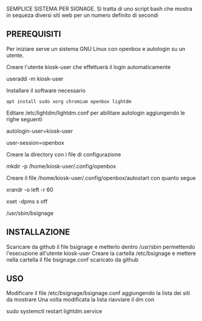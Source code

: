 SEMPLICE SISTEMA PER SIGNAGE.
Si tratta di uno script bash che mostra in sequeza diversi siti web per un numero
definito di secondi

## PREREQUISITI
Per iniziare serve un sistema GNU Linux con openbox e autologin su un utente.

Creare l'utente kiosk-user che effettuerà il login automaticamente

 useradd -m kiosk-user

Installare il software necessario

    apt install sudo xorg chromium openbox lightdm

Editare /etc/lightdm/lightdm.conf per abilitare autologin aggiungendo le righe seguenti

 autologin-user=kiosk-user

 user-session=openbox

Creare la directory con i file di configurazione

 mkdir -p /home/kiosk-user/.config/openbox

Creare il file /home/kiosk-user/.config/openbox/autostart con quanto segue

 xrandr -o left -r 60

 xset -dpms s off

 /usr/sbin/bsignage

## INSTALLAZIONE
Scaricare da github il file bsignage e metterlo dentro /usr/sbin permettendo l'esecuzione all'utente kiosk-user
Creare la cartella /etc/bsignage e mettere nella cartella il file bsignage.conf scaricato da github

## USO
Modificare il file /etc/bsignage/bsignage.conf aggiungendo la lista dei siti da mostrare
Una volta modificata la lista riavviare il dm con

 sudo systemctl restart lightdm.service
